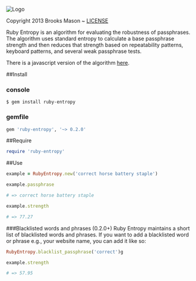 ![Logo](https://raw.github.com/broppler/ruby-entropy/master/logo.png)
<div>Copyright 2013 Brooks Mason ~ <a href="https://github.com/broppler/ruby-entropy/blob/master/MIT-license">LICENSE</a></div>

Ruby Entropy is an algorithm for evaluating the robustness of passphrases. The algorithm uses standard entropy to calculate a base passphrase strength and then reduces that strength based on repeatability patterns, keyboard patterns, and several weak passphrase tests.

There is a javascript version of the algorithm <a href="https://github.com/broppler/password-entropy">here</a>.

##Install
### console
```console
$ gem install ruby-entropy
```

### gemfile
```ruby
gem 'ruby-entropy', '~> 0.2.0'
```

##Require
```ruby
require 'ruby-entropy'
```

##Use

```ruby
example = RubyEntropy.new('correct horse battery staple')
```

```ruby
example.passphrase

# => correct horse battery staple
```


```ruby
example.strength

# => 77.27
```


###Blacklisted words and phrases (0.2.0+)
Ruby Entropy maintains a short list of blacklisted words and phrases.  If you want to add a blacklisted word or phrase e.g., your website name, you can add it like so:

```ruby
RubyEntropy.blacklist_passphrase('correct')g
```

```ruby
example.strength

# => 57.95
```